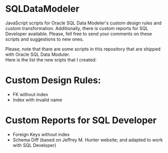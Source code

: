 # SQLDataModeler
JavaScript scripts for Oracle SQL Data Modeler's custom design rules and custom transformation. Additionally, there is custom reports for SQL Developer available.
Please, fell free to send your comments on these scripts and suggestions to new ones.

Please, note that thare are some scripts in this repository that are shipped with Oracle SQL Data Moduler.</br> 
Here is the list the new sripts that I created:
# Custom Design Rules:
- FK without index
- Index with invalid name

# Custom Reports for SQL Developer
- Foreign Keys without index
- Schema Diff (based on Jeffrey M. Hunter website; and adapted to work with SQL Developer)
